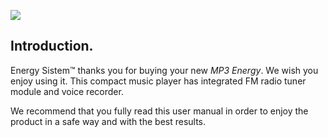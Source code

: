 ![](http://static.energysistem.com/images/manuals/39180/54bf830b2df6d.jpg )

## Introduction.

Energy Sistem™ thanks you for buying your new *MP3 Energy*. We wish you enjoy using it. This compact music player has 
integrated FM radio tuner module and voice recorder.

We recommend that you fully read this user manual in order to enjoy the product in a safe way and with the best results.


